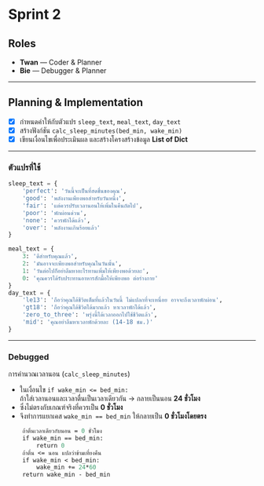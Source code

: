 # Sprint 2

## Roles
- **Twan** — Coder & Planner
- **Bie** — Debugger & Planner 

---
## Planning & Implementation

- [x] กำหนดค่าให้กับตัวแปร `sleep_text`, `meal_text`, `day_text`  
- [x] สร้างฟังก์ชัน `calc_sleep_minutes(bed_min, wake_min)`  
- [x] เขียนเงื่อนไขเพื่อประเมินผล และสร้างโครงสร้างข้อมูล **List of Dict**  
---
### ตัวแปรที่ใช้
```python
sleep_text = {
    'perfect': 'วันนี้จะเป็นที่สดชื่นของคุณ',
    'good': 'พลังงานเพียงพอสำหรับวันหนึ่ง',
    'fair': 'แต่ควรปรับเวลานอนให้เพิ่มในคืนถัดไป',
    'poor': 'พักผ่อนด่วน',
    'none': 'ควรพักได้แล้ว',
    'over': 'พลังงานเกินร้อยแล้ว'
}

meal_text = {
    3: 'ดีสำหรับคุณแล้ว',
    2: 'มันอาจจะเพียงพอสำหรับคุณในวันนั้น',
    1: 'วันต่อไปก็อย่าลืมหาอะไรทานเพิ่มให้เพียงพอด้วยละ',
    0: 'คุณควรได้รับประทานอาหารสักมื้อให้เพียงพอ ต่อร่างกาย'
}
day_text = {
    'le13': 'ถือว่าคุณได้ชีวิตเต็มที่แล้วในวันนี้ ไม่แปลกที่จะเหนื่อย อาจจะถึงเวลาพักผ่อน',
    'gt18': 'ถือว่าคุณได้ชีวิตได้มากแล้ว หาเวลาพักได้แล้ว',
    'zero_to_three': 'พรุ่งนี้ได้เวลาออกไปใช้ชีวิตแล้ว',
    'mid': 'คุณอย่าลืมหาเวลาพักด้วยละ (14-18 ชม.)'
}
```
---
### Debugged
การคำนวณเวลานอน (`calc_sleep_minutes`)  
- ในเงื่อนไข `if wake_min <= bed_min:`  
  ถ้าใส่เวลานอนและเวลาตื่นเป็นเวลาเดียวกัน → กลายเป็นนอน **24 ชั่วโมง**  
- ซึ่งไม่ตรงกับเกณฑ์จริงที่ควรเป็น **0 ชั่วโมง**  
- จึงทำการแยกเคส `wake_min == bed_min` ให้กลายเป็น **0 ชั่วโมงโดยตรง**
```def calc_sleep_minutes(bed_min, wake_min):
    ถ้าตื่นเวลาเดียวกับนอน = 0 ชั่วโมง
    if wake_min == bed_min:
        return 0
    ถ้าตื่น <= นอน แปลว่าข้ามเที่ยงคืน
    if wake_min < bed_min:
        wake_min += 24*60
    return wake_min - bed_min
```
